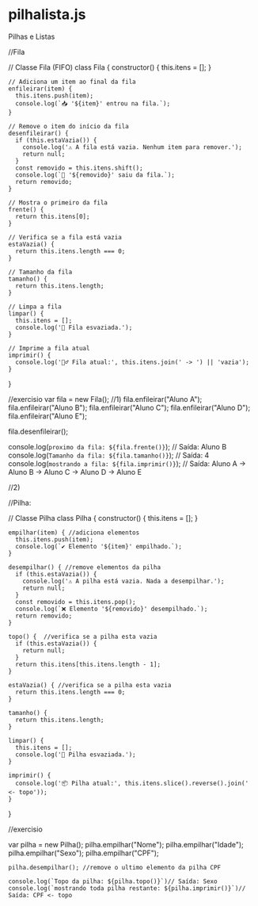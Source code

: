 # pilhalista.js
Pilhas e Listas 


//Fila
  
  
  // Classe Fila (FIFO)
  class Fila {
    constructor() {
      this.itens = [];
    }
  
    // Adiciona um item ao final da fila
    enfileirar(item) {
      this.itens.push(item);
      console.log(`📥 '${item}' entrou na fila.`);
    }
  
    // Remove o item do início da fila
    desenfileirar() {
      if (this.estaVazia()) {
        console.log('⚠️ A fila está vazia. Nenhum item para remover.');
        return null;
      }
      const removido = this.itens.shift();
      console.log(`🚪 '${removido}' saiu da fila.`);
      return removido;
    }
  
    // Mostra o primeiro da fila
    frente() {
      return this.itens[0];
    }
  
    // Verifica se a fila está vazia
    estaVazia() {
      return this.itens.length === 0;
    }
  
    // Tamanho da fila
    tamanho() {
      return this.itens.length;
    }
  
    // Limpa a fila
    limpar() {
      this.itens = [];
      console.log('🧹 Fila esvaziada.');
    }
  
    // Imprime a fila atual
    imprimir() {
      console.log('🚶‍♂️ Fila atual:', this.itens.join(' -> ') || 'vazia');
    }
  }

//exercisio
var fila = new Fila();
//1)
fila.enfileirar("Aluno A");
fila.enfileirar("Aluno B");
fila.enfileirar("Aluno C");
fila.enfileirar("Aluno D");
fila.enfileirar("Aluno E");

fila.desenfileirar(); 

console.log(`proximo da fila: ${fila.frente()}`); // Saída: Aluno B
console.log(`Tamanho da fila: ${fila.tamanho()}`); // Saída: 4
console.log(`mostrando a fila: ${fila.imprimir()}`); // Saída: Aluno A -> Aluno B -> Aluno C -> Aluno D -> Aluno E

//2)

//Pilha:

// Classe Pilha
class Pilha {
    constructor() {
      this.itens = [];
    }
  
    empilhar(item) { //adiciona elementos
      this.itens.push(item);
      console.log(`✔️ Elemento '${item}' empilhado.`);
    }
  
    desempilhar() { //remove elementos da pilha
      if (this.estaVazia()) {
        console.log('⚠️ A pilha está vazia. Nada a desempilhar.');
        return null;
      }
      const removido = this.itens.pop();
      console.log(`❌ Elemento '${removido}' desempilhado.`);
      return removido;
    }
  
    topo() {  //verifica se a pilha esta vazia 
      if (this.estaVazia()) {
        return null;
      }
      return this.itens[this.itens.length - 1];
    }
  
    estaVazia() { //verifica se a pilha esta vazia
      return this.itens.length === 0;
    }
  
    tamanho() {
      return this.itens.length;
    }
  
    limpar() {
      this.itens = [];
      console.log('🧹 Pilha esvaziada.');
    }
  
    imprimir() {
      console.log('📦 Pilha atual:', this.itens.slice().reverse().join(' <- topo'));
    }
  }

  //exercisio

  var pilha = new Pilha();
    pilha.empilhar("Nome");
    pilha.empilhar("Idade");
    pilha.empilhar("Sexo");
    pilha.empilhar("CPF");

    pilha.desempilhar(); //remove o ultimo elemento da pilha CPF

    console.log(`Topo da pilha: ${pilha.topo()}`)// Saída: Sexo
    console.log(`mostrando toda pilha restante: ${pilha.imprimir()}`)// Saída: CPF <- topo



